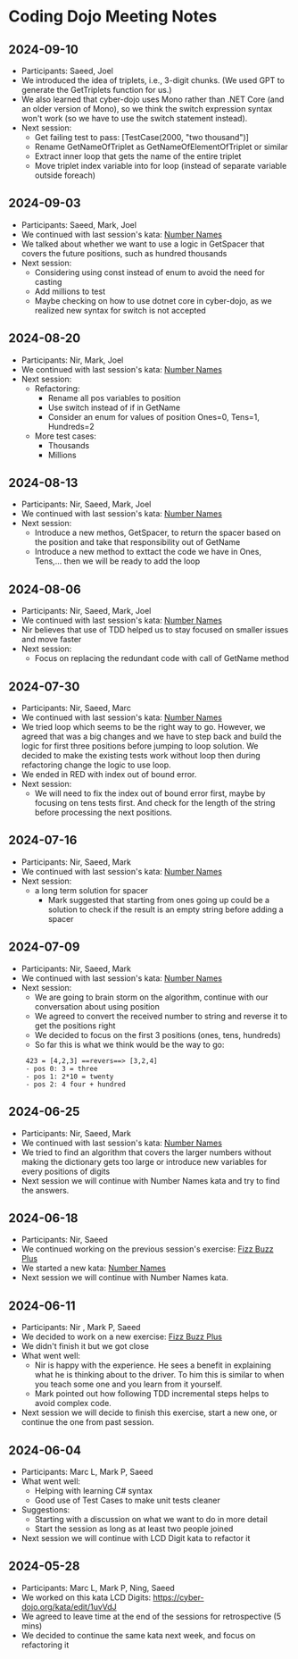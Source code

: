 # Coding Dojo Meeting Notes

## 2024-09-10
- Participants: Saeed, Joel
- We introduced the idea of triplets, i.e., 3-digit chunks. (We used GPT to generate the GetTriplets function for us.)
- We also learned that cyber-dojo uses Mono rather than .NET Core (and an older version of Mono), so we think the switch
  expression syntax won't work (so we have to use the switch statement instead).
- Next session:
  - Get failing test to pass: [TestCase(2000, "two thousand")]
  - Rename GetNameOfTriplet as GetNameOfElementOfTriplet or similar
  - Extract inner loop that gets the name of the entire triplet
  - Move triplet index variable into for loop (instead of separate variable outside foreach)

## 2024-09-03
- Participants: Saeed, Mark, Joel
- We continued with last session's kata: [Number Names](https://cyber-dojo.org/kata/edit/7mlMzJ)
- We talked about whether we want to use a logic in GetSpacer that covers the future positions, such as hundred thousands
- Next session:
  - Considering using const instead of enum to avoid the need for casting
  - Add millions to test
  - Maybe checking on how to use dotnet core in cyber-dojo, as we realized new syntax for switch is not accepted
    
## 2024-08-20
- Participants: Nir, Mark, Joel
- We continued with last session's kata: [Number Names](https://cyber-dojo.org/kata/edit/7mlMzJ)
- Next session:
  - Refactoring:
    - Rename all pos variables to position
    - Use switch instead of if in GetName
    - Consider an enum for values of position Ones=0, Tens=1, Hundreds=2
  - More test cases:
    - Thousands
    - Millions

## 2024-08-13
- Participants: Nir, Saeed, Mark, Joel
- We continued with last session's kata: [Number Names](https://cyber-dojo.org/kata/edit/7mlMzJ)
- Next session:
  - Introduce a new methos, GetSpacer, to return the spacer based on the position and take that responsibility out of GetName
  - Introduce a new method to exttact the code we have in Ones, Tens,... then we will be ready to add the loop
## 2024-08-06
- Participants: Nir, Saeed, Mark, Joel
- We continued with last session's kata: [Number Names](https://cyber-dojo.org/kata/edit/7mlMzJ)
- Nir believes that use of TDD helped us to stay focused on smaller issues and move faster
- Next session:
  - Focus on replacing the redundant code with call of GetName method
## 2024-07-30
- Participants: Nir, Saeed, Marc
- We continued with last session's kata: [Number Names](https://cyber-dojo.org/kata/edit/7mlMzJ)
- We tried loop which seems to be the right way to go. However, we agreed that was a big changes and we have to step back and build the logic for first three positions before jumping to loop solution. We decided to make the existing tests work without loop then during refactoring change the logic to use loop.
- We ended in RED with index out of bound error.
- Next session:
  - We will need to fix the index out of bound error first, maybe by focusing on tens tests first. And check for the length of the string before processing the next positions.
    
## 2024-07-16
- Participants: Nir, Saeed, Mark
- We continued with last session's kata: [Number Names](https://cyber-dojo.org/kata/edit/7mlMzJ)
- Next session:
   - a long term solution for spacer
     - Mark suggested that starting from ones going up could be a solution to check if the result is an empty string before adding a spacer

## 2024-07-09
- Participants: Nir, Saeed, Mark
- We continued with last session's kata: [Number Names](https://cyber-dojo.org/kata/edit/7mlMzJ)
- Next session:
   - We are going to brain storm on the algorithm, continue with our conversation about using position
   - We agreed to convert the received number to string and reverse it to get the positions right
   - We decided to focus on the first 3 positions (ones, tens, hundreds)
   - So far this is what we think would be the way to go:
    ```
     423 = [4,2,3] ==revers==> [3,2,4]
     - pos 0: 3 = three
     - pos 1: 2*10 = twenty  
     - pos 2: 4 four + hundred

## 2024-06-25
- Participants: Nir, Saeed, Mark
- We continued with last session's kata: [Number Names](https://cyber-dojo.org/kata/edit/7mlMzJ)
- We tried to find an algorithm that covers the larger numbers without making the dictionary gets too large or introduce new variables for every positions of digits
- Next session we will continue with Number Names kata and try to find the answers.

## 2024-06-18
- Participants: Nir, Saeed
- We continued working on the previous session's exercise: [Fizz Buzz Plus](https://cyber-dojo.org/kata/edit/fRZ2ZZ)
- We started a new kata: [Number Names](https://cyber-dojo.org/kata/edit/7mlMzJ)
- Next session we will continue with Number Names kata.

## 2024-06-11
- Participants: Nir , Mark P, Saeed
- We decided to work on a new exercise: [Fizz Buzz Plus](https://cyber-dojo.org/kata/edit/fRZ2ZZ)
- We didn't finish it but we got close
- What went well:
  - Nir is happy with the experience. He sees a benefit in explaining what he is thinking about to the driver. To him this is similar to when you teach some one and you learn from it yourself.
  - Mark pointed out how following TDD incremental steps helps to avoid complex code.
- Next session we will decide to finish this exercise, start a new one, or continue the one from past session.

## 2024-06-04
- Participants: Marc L, Mark P, Saeed
- What went well:
  - Helping with learning C# syntax
  - Good use of Test Cases to make unit tests cleaner
- Suggestions:
  - Starting with a discussion on what we want to do in more detail
  - Start the session as long as at least two people joined
- Next session we will continue with LCD Digit kata to refactor it

## 2024-05-28
- Participants: Marc L, Mark P, Ning, Saeed
- We worked on this kata LCD Digits: https://cyber-dojo.org/kata/edit/1uvVdJ
- We agreed to leave time at the end of the sessions for retrospective (5 mins)
- We decided to continue the same kata next week, and focus on refactoring it

